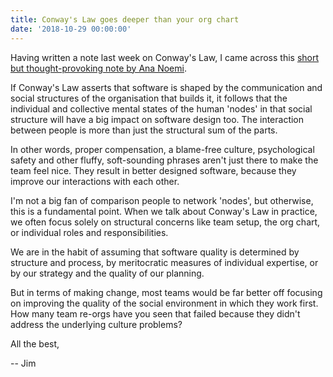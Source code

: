 ```yaml
---
title: Conway's Law goes deeper than your org chart
date: '2018-10-29 00:00:00'
---
```


Having written a note last week on Conway's Law, I came across this [short but thought-provoking note by Ana Noemi](http://enemygatedown.com/post/179189043313/exploring-the-human-implications-of-conways-law).

If Conway's Law asserts that software is shaped by the communication and social structures of the organisation that builds it, it follows that the individual and collective mental states of the human 'nodes' in that social structure will have a big impact on software design too. The interaction between people is more than just the structural sum of the parts.

In other words, proper compensation, a blame-free culture, psychological safety and other fluffy, soft-sounding phrases aren't just there to make the team feel nice. They result in better designed software, because they improve our interactions with each other.

I'm not a big fan of comparison people to network 'nodes', but otherwise, this is a fundamental point. When we talk about Conway's Law in practice, we often focus solely on structural concerns like team setup, the org chart, or individual roles and responsibilities.

We are in the habit of assuming that software quality is determined by structure and process, by meritocratic measures of individual expertise, or by our strategy and the quality of our planning.

But in terms of making change, most teams would be far better off focusing on improving the quality of the social environment in which they work first. How many team re-orgs have you seen that failed because they didn't address the underlying culture problems?

All the best,

-- Jim

